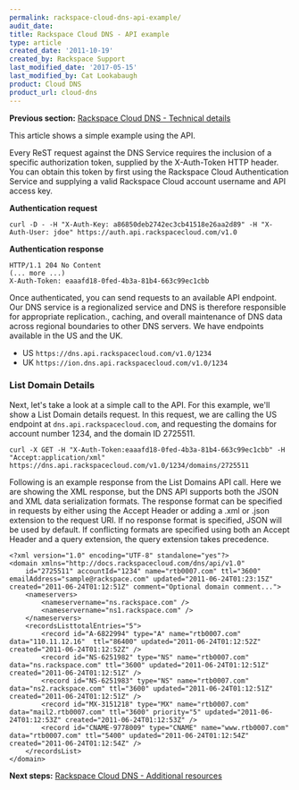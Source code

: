 ```yaml
---
permalink: rackspace-cloud-dns-api-example/
audit_date:
title: Rackspace Cloud DNS - API example
type: article
created_date: '2011-10-19'
created_by: Rackspace Support
last_modified_date: '2017-05-15'
last_modified_by: Cat Lookabaugh
product: Cloud DNS
product_url: cloud-dns
---
```


**Previous section:** [Rackspace Cloud DNS - Technical details](/how-to/rackspace-cloud-dns-technical-details)

This article shows a simple example using the API.

Every ReST request against the DNS Service requires the inclusion of a
specific authorization token, supplied by the X-Auth-Token HTTP header.
You can obtain this token by first using the Rackspace Cloud
Authentication Service and supplying a valid Rackspace Cloud account
username and API access key.

**Authentication request**

    curl -D - -H "X-Auth-Key: a86850deb2742ec3cb41518e26aa2d89" -H "X-Auth-User: jdoe" https://auth.api.rackspacecloud.com/v1.0

**Authentication response**

    HTTP/1.1 204 No Content
    (... more ...)
    X-Auth-Token: eaaafd18-0fed-4b3a-81b4-663c99ec1cbb

Once authenticated, you can send requests to an available API endpoint.
Our DNS service is a regionalized service and DNS is therefore
responsible for appropriate replication., caching, and overall
maintenance of DNS data across regional boundaries to other DNS servers.
We have endpoints available in the US and the UK.

-   US `https://dns.api.rackspacecloud.com/v1.0/1234`
-   UK `https://ion.dns.api.rackspacecloud.com/v1.0/1234`

### List Domain Details

Next, let's take a look at a simple call to the API. For this example,
we'll show a List Domain details request. In this request, we are
calling the US endpoint at `dns.api.rackspacecloud.com`, and requesting
the domains for account number 1234, and the domain ID 2725511.

    curl -X GET -H "X-Auth-Token:eaaafd18-0fed-4b3a-81b4-663c99ec1cbb" -H "Accept:application/xml" https://dns.api.rackspacecloud.com/v1.0/1234/domains/2725511

Following is an example response from the List Domains API call. Here we are
showing the XML response, but the DNS API supports both the JSON and XML
data serialization formats. The response format can be specified in
requests by either using the Accept Header or adding a .xml or .json
extension to the request URI. If no response format is specified, JSON
will be used by default. If conflicting formats are specified using both
an Accept Header and a query extension, the query extension takes
precedence.

    <?xml version="1.0" encoding="UTF-8" standalone="yes"?>
    <domain xmlns="http://docs.rackspacecloud.com/dns/api/v1.0"
        id="2725511" accountId="1234" name="rtb0007.com" ttl="3600" emailAddress="sample@rackspace.com" updated="2011-06-24T01:23:15Z" created="2011-06-24T01:12:51Z" comment="Optional domain comment...">
        <nameservers>
            <nameservername="ns.rackspace.com" />
            <nameservername="ns1.rackspace.com" />
        </nameservers>
        <recordsListtotalEntries="5">
            <record id="A-6822994" type="A" name="rtb0007.com" data="110.11.12.16"  ttl="86400" updated="2011-06-24T01:12:52Z" created="2011-06-24T01:12:52Z" />
            <record id="NS-6251982" type="NS" name="rtb0007.com" data="ns.rackspace.com" ttl="3600" updated="2011-06-24T01:12:51Z"  created="2011-06-24T01:12:51Z" />
            <record id="NS-6251983" type="NS" name="rtb0007.com" data="ns2.rackspace.com" ttl="3600" updated="2011-06-24T01:12:51Z"  created="2011-06-24T01:12:51Z" />
            <record id="MX-3151218" type="MX" name="rtb0007.com"  data="mail2.rtb0007.com" ttl="3600" priority="5" updated="2011-06-24T01:12:53Z" created="2011-06-24T01:12:53Z" />
            <record id="CNAME-9778009" type="CNAME" name="www.rtb0007.com"  data="rtb0007.com" ttl="5400" updated="2011-06-24T01:12:54Z"       created="2011-06-24T01:12:54Z" />
        </recordsList>
    </domain>

**Next steps:** [Rackspace Cloud DNS - Additional resources](/how-to/rackspace-cloud-dns-additional-resources)
